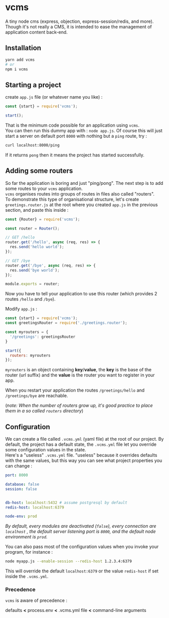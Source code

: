 # vcms

A tiny node cms (express, objection, express-session/redis, and more).  \
Though it's not really a CMS, it is intended to ease the management of application content back-end.


## Installation

```bash
yarn add vcms
# or
npm i vcms
```

## Starting a project

create `app.js` file (or whatever name you like) :

```javascript
const {start} = require('vcms');

start();
```

That is the minimum code possible for an application using `vcms`.  \
You can then run this dummy app with : `node app.js`.
Of course this will just start a server on default port `8000` with nothing but a `ping` route, try :

```bash
curl localhost:8000/ping
```

If it returns `pong` then it means the project has started successfully.

## Adding some routers

So far the application is boring and just "ping/pong".
The next step is to add some routes to your `vcms` application.  \
`vcms` organises routes into groups of routes in files also called "routers".  \
To demonstrate this type of organisational structure, let's create `greetings.router.js` at the root where you created `app.js` in the previous section, and paste this inside :

```javascript
const {Router} = require('vcms');

const router = Router();

// GET /hello
router.get('/hello', async (req, res) => {
  res.send('hello world');
});

// GET /bye
router.get('/bye', async (req, res) => {
  res.send('bye world');
});

module.exports = router;
```

Now you have to tell your application to use this router (which provides 2 routes `/hello` and `/bye`).

Modify `app.js` :

```javascript
const {start} = require('vcms');
const greetingsRouter = require('./greetings.router');

const myrouters = {
  '/greetings': greetingsRouter
}

start({
  routers: myrouters
});
```

`myrouters` is an object containing **key**/**value**, the **key** is the base of the router (url suffix) and the **value** is the router you want to register in your app.

When you restart your application the routes `/greetings/hello` and `/greetings/bye` are reachable.

(*note: When the number of routers grow up, it's good practice to place them in a so called `routers` directory*)


## Configuration

We can create a file called `.vcms.yml` (yaml file) at the root of our project. By default, the project has a default state, the `.vcms.yml` file let you override some configuration values in the state.  \
Here's a "useless" `.vcms.yml` file. "useless" because it overrides defaults with the same values, but this way you can see what project properties you can change :

```yaml
port: 8000

database: false
session: false


db-host: localhost:5432 # assume postgresql by default
redis-host: localhost:6379

node-env: prod
```

*By default, every modules are deactivated (`false`), every connection are `localhost` , the default server listening port is `8000`, and the default node environment is `prod`.*

You can also pass most of the configuration values when you invoke your program, for instance :

```bash
node myapp.js --enable-session --redis-host 1.2.3.4:6379
```

This will override the default `localhost:6379` or the value `redis-host` if set inside the `.vcms.yml`.

### Precedence

`vcms` is aware of precedence :

defaults **<** process.env **<** .vcms.yml file **<** command-line arguments


